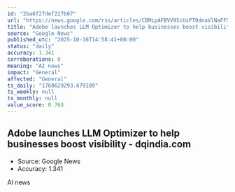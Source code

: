 ```yaml
---
id: "2ba6f27def227b07"
url: "https://news.google.com/rss/articles/CBMipAFBVV95cUxPT0dnaVlNaFF5OEtKcDB4MUt6cDMxUWo2RVN0NTBSeDlGeFdNTUsyWlQ2MncwdVM2blk4NE9tS1hRalFYb3JKVWlZNk9ZVVlpZ1ZxM0FTNnd1U0hQajRSU0Y4enBBdlFKem9pOTM0OXRtMGpGVWZBam1CTDFDbmVFTDJLdGlMVmFodUVQeE15REc0TmVGWjRqYXoydklFZ3ZPZmwwNNIBpAFBVV95cUxPT0dnaVlNaFF5OEtKcDB4MUt6cDMxUWo2RVN0NTBSeDlGeFdNTUsyWlQ2MncwdVM2blk4NE9tS1hRalFYb3JKVWlZNk9ZVVlpZ1ZxM0FTNnd1U0hQajRSU0Y4enBBdlFKem9pOTM0OXRtMGpGVWZBam1CTDFDbmVFTDJLdGlMVmFodUVQeE15REc0TmVGWjRqYXoydklFZ3ZPZmwwNA?oc=5"
title: "Adobe launches LLM Optimizer to help businesses boost visibility - dqindia.com"
source: "Google News"
published_utc: "2025-10-16T14:58:41+00:00"
status: "daily"
accuracy: 1.341
corroborations: 0
meaning: "AI news"
impact: "General"
affected: "General"
ts_daily: "1760629293.679189"
ts_weekly: null
ts_monthly: null
value_score: 0.768
---
```

## Adobe launches LLM Optimizer to help businesses boost visibility - dqindia.com

- Source: Google News
- Accuracy: 1.341

AI news
